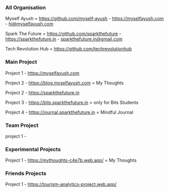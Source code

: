 ### All Organisation
 Myself Ayush = https://github.com/myself-ayush     - https://myselfayush.com   - hi@myselfayush.com </br>

 Spark The Future = https://github.com/sparkthefuture    - https://sparkthefuture.in - sparkthefuture.in@gmail.com </br>

 Tech Revolution Hub = https://github.com/techrevolutionhub </br>

### Main Project

Project 1 - https://myselfayush.com </br>

Project 2 - https://blog.myselfayush.com = My Thoughts </br>

Project 2 - https://sparkthefuture.in </br>

Project 3 - https://bits.sparkthefuture.in  = only for Bits Students</br>

Project 4 - https://journal.sparkthefuture.in    = Mindful Journal </br>

### Team Project

project 1 - 

### Experimental Projects

Project 1 - https://mythoughts-c4e7b.web.app/  = My Thoughts </br>

### Friends Projects

Project 1 - https://tourism-analytics-project.web.app/
